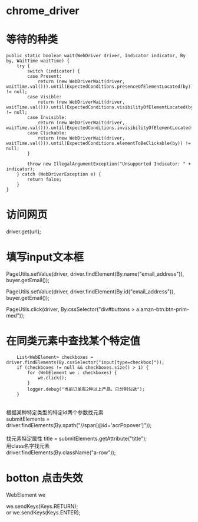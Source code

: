 # chrome_driver


# 等待的种类
	public static boolean wait(WebDriver driver, Indicator indicator, By by, WaitTime waitTime) {
		try {
			switch (indicator) {
			case Present:
				return (new WebDriverWait(driver, waitTime.val())).until(ExpectedConditions.presenceOfElementLocated(by)) != null;
			case Visible:
				return (new WebDriverWait(driver, waitTime.val())).until(ExpectedConditions.visibilityOfElementLocated(by)) != null;
			case Invisible:
				return (new WebDriverWait(driver, waitTime.val())).until(ExpectedConditions.invisibilityOfElementLocated(by));
			case Clickable:
				return (new WebDriverWait(driver, waitTime.val())).until(ExpectedConditions.elementToBeClickable(by)) != null;
			}
			
			throw new IllegalArgumentException("Unsupported Indicator: " + indicator);
		} catch (WebDriverException e) {
			return false;
		}
	}

# 访问网页
driver.get(url);


# 填写input文本框
PageUtils.setValue(driver, driver.findElement(By.name("email_address")), buyer.getEmail());

PageUtils.setValue(driver, driver.findElement(By.id("email_address")), buyer.getEmail());

PageUtils.click(driver, By.cssSelector("div#buttons > a.amzn-btn.btn-prim-med"));

# 在同类元素中查找某个特定值
		List<WebElement> checkboxes = driver.findElements(By.cssSelector("input[type=checkbox]"));
		if (checkboxes != null && checkboxes.size() > 1) {
			for (WebElement we : checkboxes) {
				we.click();
			}
			logger.debug("当前订单有2种以上产品，已分别勾选");
		}
<br>
根据某种特定类型的特定id两个参数找元素
<br>
submitElements = driver.findElements(By.xpath("//span[@id='acrPopover']"));
<br>
<br>
找元素特定属性
title = submitElements.getAttribute("title");
<br>
用class名字找元素
<br>
driver.findElements(By.className("a-row"));
<br>

# botton 点击失效
WebElement we

we.sendKeys(Keys.RETURN);   
or
we.sendKeys(Keys.ENTER);
